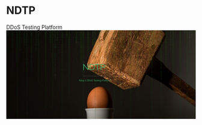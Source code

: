 # NDTP
DDoS Testing Platform
<img src="https://github.com/Nilayvekediler/NDTP/blob/master/ndtp.jpg?raw=true)https://github.com/Nilayvekediler/NDTP/blob/master/ndtp.jpg?raw=true" width="auto">
